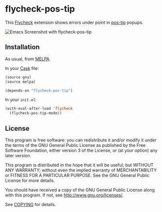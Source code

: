 # flycheck-pos-tip

This [Flycheck](https://github.com/flycheck/flycheck) extension shows errors
under point in [pos-tip](https://github.com/syohex/pos-tip) popups.

![Emacs Screenshot with flycheck-pos-tip](https://github.com/flycheck/flycheck-pos-tip/raw/master/screenshot.png)

## Installation

As usual, from [MELPA](https://melpa.org).

In your [Cask](http://cask.github.io) file:

```cl
(source gnu)
(source melpa)

(depends-on "flycheck-pos-tip")
```

In your `init.el`:

```cl
(with-eval-after-load 'flycheck
  (flycheck-pos-tip-mode))
```

## License

This program is free software: you can redistribute it and/or modify it under
the terms of the GNU General Public License as published by the Free Software
Foundation, either version 3 of the License, or (at your option) any later
version.

This program is distributed in the hope that it will be useful, but WITHOUT ANY
WARRANTY; without even the implied warranty of MERCHANTABILITY or FITNESS FOR A
PARTICULAR PURPOSE.  See the GNU General Public License for more details.

You should have received a copy of the GNU General Public License along with
this program.  If not, see http://www.gnu.org/licenses/.

See
[COPYING](https://github.com/flycheck/flycheck-pos-tip/blob/master/COPYING)
for details.
